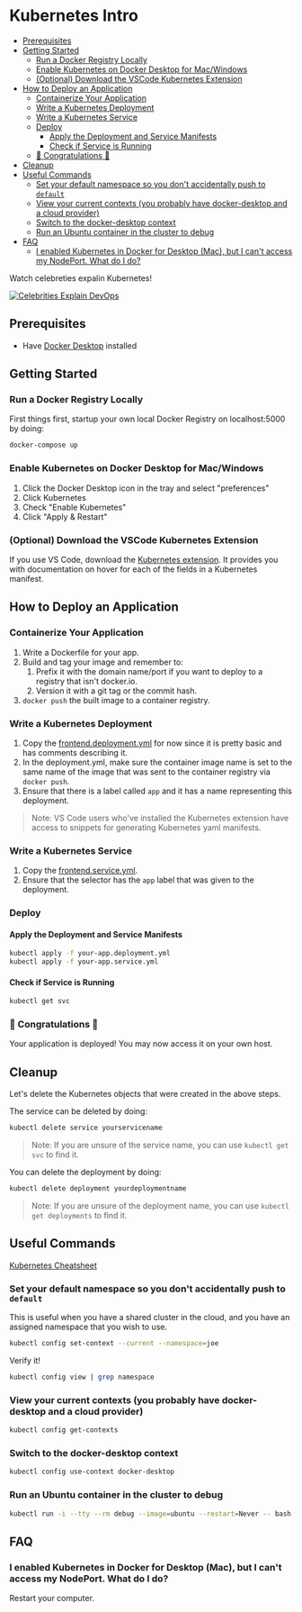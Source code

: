 # Kubernetes Intro

- [Prerequisites](#prerequisites)
- [Getting Started](#getting-started)
  - [Run a Docker Registry Locally](#run-a-docker-registry-locally)
  - [Enable Kubernetes on Docker Desktop for Mac/Windows](#enable-kubernetes-on-docker-desktop-for-macwindows)
  - [(Optional) Download the VSCode Kubernetes Extension](#optional-download-the-vscode-kubernetes-extension)
- [How to Deploy an Application](#how-to-deploy-an-application)
  - [Containerize Your Application](#containerize-your-application)
  - [Write a Kubernetes Deployment](#write-a-kubernetes-deployment)
  - [Write a Kubernetes Service](#write-a-kubernetes-service)
  - [Deploy](#deploy)
    - [Apply the Deployment and Service Manifests](#apply-the-deployment-and-service-manifests)
    - [Check if Service is Running](#check-if-service-is-running)
  - [🎉 Congratulations 🎉](#-congratulations-)
- [Cleanup](#cleanup)
- [Useful Commands](#useful-commands)
  - [Set your default namespace so you don't accidentally push to `default`](#set-your-default-namespace-so-you-dont-accidentally-push-to-default)
  - [View your current contexts (you probably have docker-desktop and a cloud provider)](#view-your-current-contexts-you-probably-have-docker-desktop-and-a-cloud-provider)
  - [Switch to the docker-desktop context](#switch-to-the-docker-desktop-context)
  - [Run an Ubuntu container in the cluster to debug](#run-an-ubuntu-container-in-the-cluster-to-debug)
- [FAQ](#faq)
  - [I enabled Kubernetes in Docker for Desktop (Mac), but I can't access my NodePort. What do I do?](#i-enabled-kubernetes-in-docker-for-desktop-mac-but-i-cant-access-my-nodeport-what-do-i-do)

Watch celebreties expalin Kubernetes!

[![Celebrities Explain DevOps](https://img.youtube.com/vi/QxvmO-QlxJQ/0.jpg)](https://www.youtube.com/watch?v=QxvmO-QlxJQ)

## Prerequisites

- Have [Docker Desktop](https://www.docker.com/products/docker-desktop) installed

## Getting Started

### Run a Docker Registry Locally

First things first, startup your own local Docker Registry on localhost:5000 by doing:

```sh
docker-compose up
```

### Enable Kubernetes on Docker Desktop for Mac/Windows

1. Click the Docker Desktop icon in the tray and select "preferences"
2. Click Kubernetes
3. Check "Enable Kubernetes"
4. Click "Apply & Restart"

### (Optional) Download the VSCode Kubernetes Extension

If you use VS Code, download the [Kubernetes extension](https://marketplace.visualstudio.com/items?itemName=ms-kubernetes-tools.vscode-kubernetes-tools).
It provides you with documentation on hover for each of the fields in a Kubernetes manifest.

## How to Deploy an Application

### Containerize Your Application

1. Write a Dockerfile for your app.
2. Build and tag your image and remember to:
    1. Prefix it with the domain name/port if you want to deploy to a registry that isn't docker.io.
    2. Version it with a git tag or the commit hash.
3. `docker push` the built image to a container registry.

### Write a Kubernetes Deployment

1. Copy the [frontend.deployment.yml](./frontend/manifests/dev/frontend.deployment.yml)
for now since it is pretty basic and has comments describing it.
2. In the deployment.yml, make sure the container image name is set to the same name of the image
that was sent to the container registry via `docker push`.
3. Ensure that there is a label called `app` and it has a name representing this deployment.

> Note: VS Code users who've installed the Kubernetes extension have access to
> snippets for generating Kubernetes yaml manifests.

### Write a Kubernetes Service

1. Copy the [frontend.service.yml](./frontend/manifests/dev/frontend.service.yml).
2. Ensure that the selector has the `app` label that was given to the deployment.

### Deploy

#### Apply the Deployment and Service Manifests

```sh
kubectl apply -f your-app.deployment.yml
kubectl apply -f your-app.service.yml
```

#### Check if Service is Running

```sh
kubectl get svc
```

### 🎉 Congratulations 🎉

Your application is deployed! You may now access it on your own host.

## Cleanup

Let's delete the Kubernetes objects that were created in the above steps.

The service can be deleted by doing:

```sh
kubectl delete service yourservicename
```

> Note: If you are unsure of the service name, you can use `kubectl get svc` to find it.

You can delete the deployment by doing:

```sh
kubectl delete deployment yourdeploymentname
```

> Note: If you are unsure of the deployment name, you can use `kubectl get deployments` to find it.

## Useful Commands

[Kubernetes Cheatsheet](https://kubernetes.io/docs/reference/kubectl/cheatsheet/)

### Set your default namespace so you don't accidentally push to `default`

This is useful when you have a shared cluster in the cloud, and you have an assigned
namespace that you wish to use.

```sh
kubectl config set-context --current --namespace=joe
```

Verify it!

```sh
kubectl config view | grep namespace
```

### View your current contexts (you probably have docker-desktop and a cloud provider)

```sh
kubectl config get-contexts
```

### Switch to the docker-desktop context

```sh
kubectl config use-context docker-desktop
```

### Run an Ubuntu container in the cluster to debug

```sh
kubectl run -i --tty --rm debug --image=ubuntu --restart=Never -- bash
```

## FAQ

### I enabled Kubernetes in Docker for Desktop (Mac), but I can't access my NodePort. What do I do?

Restart your computer.
